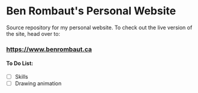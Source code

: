 # Ben Rombaut's Personal Website

Source repository for my personal website. To check out the live version of the site, head over to:

### https://www.benrombaut.ca


#### To Do List:
- [ ] Skills
- [ ] Drawing animation